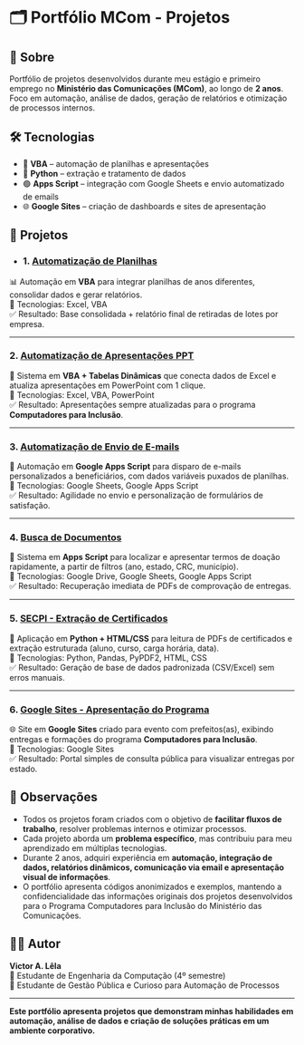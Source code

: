 # 🗂 Portfólio MCom - Projetos


## 🎯 Sobre
Portfólio de projetos desenvolvidos durante meu estágio e primeiro emprego no **Ministério das Comunicações (MCom)**, ao longo de **2 anos**.  
Foco em automação, análise de dados, geração de relatórios e otimização de processos internos.  

## 🛠 Tecnologias
- 📝 **VBA** – automação de planilhas e apresentações  
- 🐍 **Python** – extração e tratamento de dados  
- 🟢 **Apps Script** – integração com Google Sheets e envio automatizado de emails  
- 🌐 **Google Sites** – criação de dashboards e sites de apresentação  

## 📂 Projetos
- ### 1. [Automatização de Planilhas](https://github.com/ProfissionalJV/excel-automation.git)
📊 Automação em **VBA** para integrar planilhas de anos diferentes, consolidar dados e gerar relatórios.  
🔧 Tecnologias: Excel, VBA  
✅ Resultado: Base consolidada + relatório final de retiradas de lotes por empresa.  

---

### 2. [Automatização de Apresentações PPT](https://github.com/ProfissionalJV/ppt-automation.git)
📑 Sistema em **VBA + Tabelas Dinâmicas** que conecta dados de Excel e atualiza apresentações em PowerPoint com 1 clique.  
🔧 Tecnologias: Excel, VBA, PowerPoint  
✅ Resultado: Apresentações sempre atualizadas para o programa **Computadores para Inclusão**.  

---

### 3. [Automatização de Envio de E-mails](https://github.com/ProfissionalJV/email-automation.git)
📧 Automação em **Google Apps Script** para disparo de e-mails personalizados a beneficiários, com dados variáveis puxados de planilhas.  
🔧 Tecnologias: Google Sheets, Google Apps Script  
✅ Resultado: Agilidade no envio e personalização de formulários de satisfação.  

---

### 4. [Busca de Documentos](https://github.com/ProfissionalJV/document-search.git)
📂 Sistema em **Apps Script** para localizar e apresentar termos de doação rapidamente, a partir de filtros (ano, estado, CRC, município).  
🔧 Tecnologias: Google Drive, Google Sheets, Google Apps Script  
✅ Resultado: Recuperação imediata de PDFs de comprovação de entregas.  

---

### 5. [SECPI - Extração de Certificados](https://github.com/ProfissionalJV/certificates-extraction.git)
📜 Aplicação em **Python + HTML/CSS** para leitura de PDFs de certificados e extração estruturada (aluno, curso, carga horária, data).  
🔧 Tecnologias: Python, Pandas, PyPDF2, HTML, CSS  
✅ Resultado: Geração de base de dados padronizada (CSV/Excel) sem erros manuais.  

---

### 6. [Google Sites - Apresentação do Programa](https://github.com/ProfissionalJV/google-sites-presentation.git)
🌐 Site em **Google Sites** criado para evento com prefeitos(as), exibindo entregas e formações do programa **Computadores para Inclusão**.  
🔧 Tecnologias: Google Sites  
✅ Resultado: Portal simples de consulta pública para visualizar entregas por estado.  

## 📍 Observações
- Todos os projetos foram criados com o objetivo de **facilitar fluxos de trabalho**, resolver problemas internos e otimizar processos.  
- Cada projeto aborda um **problema específico**, mas contribuiu para meu aprendizado em múltiplas tecnologias.  
- Durante 2 anos, adquiri experiência em **automação, integração de dados, relatórios dinâmicos, comunicação via email e apresentação visual de informações**.  
- O portfólio apresenta códigos anonimizados e exemplos, mantendo a confidencialidade das informações originais dos projetos desenvolvidos para o Programa Computadores para Inclusão do Ministério das Comunicações.

## 👨‍💻 Autor
**Victor A. Lêla**  
📍 Estudante de Engenharia da Computação (4º semestre)  
📍 Estudante de Gestão Pública e Curioso para Automação de Processos  

---

**Este portfólio apresenta projetos que demonstram minhas habilidades em automação, análise de dados e criação de soluções práticas em um ambiente corporativo.**
